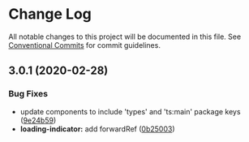 # Change Log

All notable changes to this project will be documented in this file.
See [Conventional Commits](https://conventionalcommits.org) for commit guidelines.

## 3.0.1 (2020-02-28)

### Bug Fixes

-   update components to include 'types' and 'ts:main' package keys ([9e24b59](https://github.com/liferay/clay/tree/master/packages/clay-loading-indicator/commit/9e24b59))
-   **loading-indicator:** add forwardRef ([0b25003](https://github.com/liferay/clay/tree/master/packages/clay-loading-indicator/commit/0b25003))
